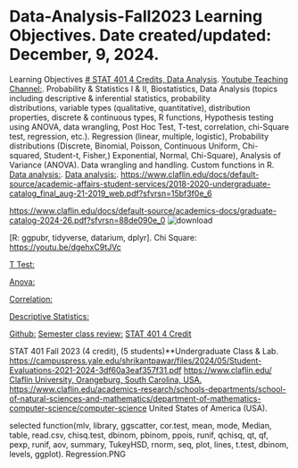 # Data-Analysis-Fall2023 Learning Objectives. Date created/updated: December, 9, 2024.
 Learning Objectives [# STAT 401 4 Credits, Data Analysis](https://pawar1550.wixsite.com/claflin-courses/copy-of-stat401-1).
[Youtube Teaching Channel:](https://www.youtube.com/playlist?list=PLKka-JHtsz80sJ_uQ8wZ4cnLNB9yRJNoV).
Probability & Statistics I & II, Biostatistics, Data Analysis (topics including descriptive & inferential statistics, probability distributions, variable types (qualitative, quantitative), distribution properties, discrete & continuous types, R functions, Hypothesis testing using ANOVA, data wrangling, Post Hoc Test, T-test, correlation, chi-Square test, regression, etc.). Regression (linear, multiple, logistic), Probability distributions (Discrete, Binomial, Poisson, Continuous Uniform, Chi-squared, Student-t, Fisher,)  Exponential, Normal, Chi-Square), Analysis of Variance (ANOVA). Data wrangling and handling. Custom functions in R.
[Data analysis:](https://youtu.be/WIvehDeVRak).
[Data analysis:](https://youtu.be/dhIjTt26YKQ).
https://www.claflin.edu/docs/default-source/academic-affairs-student-services/2018-2020-undergraduate-catalog_final_aug-21-2019_web.pdf?sfvrsn=15bf3f0e_6

https://www.claflin.edu/docs/default-source/academics-docs/graduate-catalog-2024-26.pdf?sfvrsn=88de090e_0
![download](https://github.com/user-attachments/assets/89d1232b-feb8-492a-a105-7a4bcb1b4a3f)

[R: ggpubr, tidyverse, datarium, dplyr].
Chi Square: https://youtu.be/dgehxC9tJVc

[T Test:](https://youtu.be/sIpMsN90Dt8)

[Anova:](https://youtu.be/Z-S4CfsRHA0)

[Correlation:](https://youtu.be/yndToTyudUQ)

[Descriptive Statistics:](https://youtu.be/09SCdQPVShU)

[Github:](https://github.com/spawar2/STAT302)
[Semester class review:](https://youtu.be/Pju8ecWWRAw)
[STAT 401 4 Credit](https://pawar1550.wixsite.com/claflin-courses/copy-of-stat401-2)

STAT 401 Fall 2023 (4 credit), (5 students)**Undergraduate Class & Lab. https://campuspress.yale.edu/shrikantpawar/files/2024/05/Student-Evaluations-2021-2024-3df60a3eaf357f31.pdf
https://www.claflin.edu/
[Claflin University, Orangeburg, South Carolina, USA.](https://www.claflin.edu/docs/default-source/academic-affairs-student-services/2018-2020-undergraduate-catalog_final_aug-21-2019_web.pdf?sfvrsn=15bf3f0e_6) https://www.claflin.edu/academics-research/schools-departments/school-of-natural-sciences-and-mathematics/department-of-mathematics-computer-science/computer-science United States of America (USA).

selected function(mlv, library, ggscatter, cor.test, mean, mode, Median, table, read.csv, chisq.test, dbinom, pbinom, ppois, runif, qchisq, qt, qf, pexp, runif, aov, summary, TukeyHSD, rnorm, seq, plot, lines, t.test, dbinom, levels, ggplot). Regression.PNG
